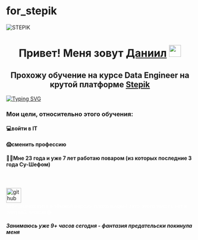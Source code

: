 # for_stepik

![STEPIK](https://img.shields.io/badge/DANIIL%20KOZHUSHKO-STEPIK-blue)

<h1 align="center">Привет! Меня зовут <a href="https://daniilshat.ru/" target="_blank">Даниил</a> 
<img src="https://github.com/blackcater/blackcater/raw/main/images/Hi.gif" height="32"/></h1>
<h2 align="center">Прохожу обучение на курсе Data Engineer на крутой платформе <a href="https://stepik.org/course/137235" target="_blank">Stepik</a></h2>

[![Typing SVG](https://readme-typing-svg.herokuapp.com?color=%2336BCF7&lines=не+забыть+исправить+этот+текст+:\))](https://git.io/typing-svg)

<h3 align="left">Мои цели, относительно этого обучения:</h3>

<h4 align="left">💻войти в IT</h4>
<h4 align="left">😱сменить профессию</h4>
<h4 align="left">🧑‍🍳Мне 23 года и уже 7 лет работаю поваром (из которых последние 3 года Су-Шефом)</h4>
<h4 align="left"> </h4>

[<img src='https://cdn.jsdelivr.net/npm/simple-icons@3.0.1/icons/github.svg' alt='github' height='40'>](https://github.com/DaniilKozhushko)  
<font color="white">этот значок гита в тёмной версии плохо виден( зато этого текста нет в светлой версии😅</font>

<h5 align="left">Занимаюсь уже 9+ часов сегодня - фантазия предательски покинула меня